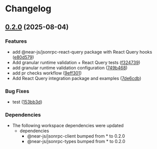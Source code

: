 # Changelog

## [0.2.0](https://github.com/joundy/near-jsonrpc/compare/jsonrpc-react-query-v0.1.0...jsonrpc-react-query-v0.2.0) (2025-08-04)


### Features

* add @near-js/jsonrpc-react-query package with React Query hooks ([e80d579](https://github.com/joundy/near-jsonrpc/commit/e80d5794228fcebb900cdb3d92eea62c76e79229))
* Add granular runtime validation + React Query tests ([f324739](https://github.com/joundy/near-jsonrpc/commit/f324739979f40adcf73945cce7890327ee52275a))
* add granular runtime validation configuration ([749b468](https://github.com/joundy/near-jsonrpc/commit/749b4683ee4a94515a0cd08be1f9362f841d58d6))
* add pr checks workflow ([9eff301](https://github.com/joundy/near-jsonrpc/commit/9eff30190d524f6a3fbbaceb7625ea743e2454f1))
* Add React Query integration package and examples ([7de6cdb](https://github.com/joundy/near-jsonrpc/commit/7de6cdb6e93634d7da8fa1abf63a6ca245745c58))


### Bug Fixes

* test ([153bb3d](https://github.com/joundy/near-jsonrpc/commit/153bb3d4929440b153ca580244af743e4f5246dd))


### Dependencies

* The following workspace dependencies were updated
  * dependencies
    * @near-js/jsonrpc-client bumped from * to 0.2.0
    * @near-js/jsonrpc-types bumped from * to 0.2.0
